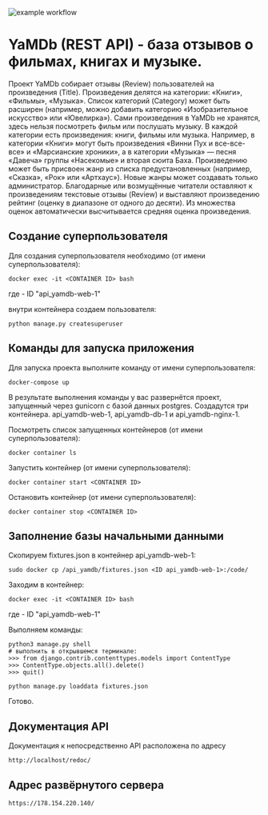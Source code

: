 ![example workflow](https://github.com/komediantto/yamdb_final/actions/workflows/main.yml/badge.svg)

# YaMDb (REST API) - база отзывов о фильмах, книгах и музыке.

Проект YaMDb собирает отзывы (Review) пользователей на произведения (Title). Произведения делятся на категории: «Книги», «Фильмы», «Музыка». Список категорий (Category) может быть расширен (например, можно добавить категорию «Изобразительное искусство» или «Ювелирка»).
Сами произведения в YaMDb не хранятся, здесь нельзя посмотреть фильм или послушать музыку.
В каждой категории есть произведения: книги, фильмы или музыка. Например, в категории «Книги» могут быть произведения «Винни Пух и все-все-все» и «Марсианские хроники», а в категории «Музыка» — песня «Давеча» группы «Насекомые» и вторая сюита Баха. Произведению может быть присвоен жанр из списка предустановленных (например, «Сказка», «Рок» или «Артхаус»). Новые жанры может создавать только администратор.
Благодарные или возмущённые читатели оставляют к произведениям текстовые отзывы (Review) и выставляют произведению рейтинг (оценку в диапазоне от одного до десяти). Из множества оценок автоматически высчитывается средняя оценка произведения.
 
## Создание суперпользователя

Для создания суперпользователя необходимо (от имени суперпользователя):

```
docker exec -it <CONTAINER ID> bash
```
где <CONTAINER ID> - ID "api_yamdb-web-1"


внутри контейнера создаем пользователя:

```
python manage.py createsuperuser
```


## Команды для запуска приложения

Для запуска проекта выполните команду от имени суперпользователя:

```
docker-compose up
```

В результате выполнения команды у вас развернётся проект, запущенный через gunicorn с базой данных postgres.
Создадутся три контейнера. api_yamdb-web-1, api_yamdb-db-1 и api_yamdb-nginx-1.

Посмотреть список запущенных контейнеров (от имени суперпользователя):

```
docker container ls
```

Запустить контейнер (от имени суперпользователя):

```
docker container start <CONTAINER ID>
```

Остановить контейнер (от имени суперпользователя):

```
docker container stop <CONTAINER ID>
```

## Заполнение базы начальными данными

Скопируем fixtures.json в контейнер api_yamdb-web-1:

```
sudo docker cp /api_yamdb/fixtures.json <ID api_yamdb-web-1>:/code/ 
```

Заходим в контейнер:

```
docker exec -it <CONTAINER ID> bash
```
где <CONTAINER ID> - ID "api_yamdb-web-1"


Выполняем команды:

```
python3 manage.py shell  
# выполнить в открывшемся терминале:
>>> from django.contrib.contenttypes.models import ContentType
>>> ContentType.objects.all().delete()
>>> quit()

python manage.py loaddata fixtures.json 
```

Готово.

## Документация API

Документация к непосредственно API расположена по адресу

```
http://localhost/redoc/
```

## Адрес развёрнутого сервера

```
https://178.154.220.140/
```
